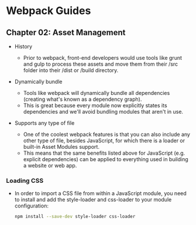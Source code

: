 # Webpack Guides

## Chapter 02: Asset Management

- History
  - Prior to webpack, front-end developers would use tools like grunt and gulp to process these assets and
    move them from their /src folder into their /dist or /build directory. 

- Dynamically bundle
  - Tools like webpack will dynamically bundle all dependencies (creating what's known as a dependency graph).
  - This is great because every module now explicitly states its dependencies and we'll avoid bundling modules that aren't in use.

- Supports any type of file
  - One of the coolest webpack features is that you can also include any other type of file, besides JavaScript, for which there is a loader or built-in Asset Modules support.
  - This means that the same benefits listed above for JavaScript (e.g. explicit dependencies) can be applied to everything used in building a website or web app.

### Loading CSS

- In order to import a CSS file from within a JavaScript module,
  you need to install and add the style-loader and css-loader to your module configuration:

  ```sh
  npm install --save-dev style-loader css-loader
  ```
